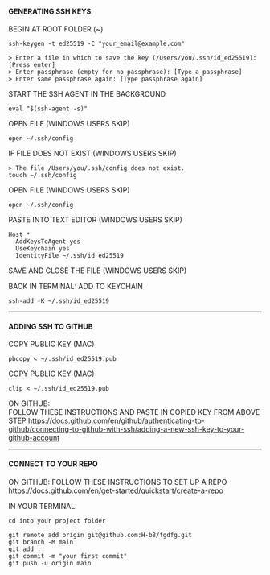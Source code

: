 #### GENERATING SSH KEYS

BEGIN AT ROOT FOLDER (~)
```
ssh-keygen -t ed25519 -C "your_email@example.com"
```

```
> Enter a file in which to save the key (/Users/you/.ssh/id_ed25519): [Press enter]
> Enter passphrase (empty for no passphrase): [Type a passphrase]
> Enter same passphrase again: [Type passphrase again]
```

START THE SSH AGENT IN THE BACKGROUND
```
eval "$(ssh-agent -s)"
```

OPEN FILE (WINDOWS USERS SKIP)
```
open ~/.ssh/config
```

IF FILE DOES NOT EXIST (WINDOWS USERS SKIP)
```
> The file /Users/you/.ssh/config does not exist.
touch ~/.ssh/config
```

OPEN FILE (WINDOWS USERS SKIP)
```
open ~/.ssh/config
```
PASTE INTO TEXT EDITOR (WINDOWS USERS SKIP)
```
Host *  
  AddKeysToAgent yes  
  UseKeychain yes  
  IdentityFile ~/.ssh/id_ed25519  
```
SAVE AND CLOSE THE FILE (WINDOWS USERS SKIP)

BACK IN TERMINAL: ADD TO KEYCHAIN
```
ssh-add -K ~/.ssh/id_ed25519
```
---

#### ADDING SSH TO GITHUB

COPY PUBLIC KEY (MAC)
```
pbcopy < ~/.ssh/id_ed25519.pub
```
COPY PUBLIC KEY (MAC)
```
clip < ~/.ssh/id_ed25519.pub
```

ON GITHUB:  
FOLLOW THESE INSTRUCTIONS AND PASTE IN COPIED KEY FROM ABOVE STEP
https://docs.github.com/en/github/authenticating-to-github/connecting-to-github-with-ssh/adding-a-new-ssh-key-to-your-github-account

---

#### CONNECT TO YOUR REPO

ON GITHUB: 
FOLLOW THESE INSTRUCTIONS TO SET UP A REPO  
https://docs.github.com/en/get-started/quickstart/create-a-repo

IN YOUR TERMINAL:
```
cd into your project folder
```
```
git remote add origin git@github.com:H-b8/fgdfg.git
git branch -M main
git add .
git commit -m "your first commit"
git push -u origin main
```
